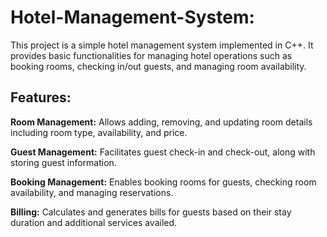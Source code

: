 # Hotel-Management-System:

  This project is a simple hotel management system implemented in C++. It provides basic functionalities for managing hotel operations such as booking rooms, checking in/out guests, and managing room availability.

  
  ## Features:
  
  **Room Management:**     Allows adding, removing, and updating room details including room type, availability, and price.
   
   **Guest Management:**    Facilitates guest check-in and check-out, along with storing guest information.
   
  **Booking Management:**  Enables booking rooms for guests, checking room availability, and managing reservations.
   
   **Billing:**  Calculates and generates bills for guests based on their stay duration and additional services availed.
